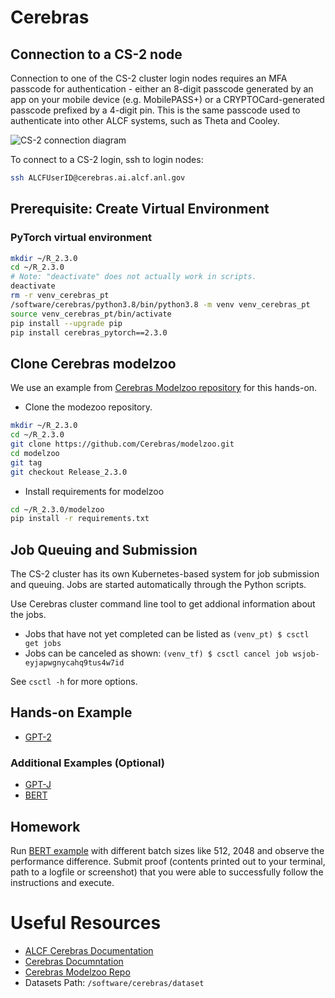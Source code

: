# Cerebras 

## Connection to a CS-2 node

Connection to one of the CS-2 cluster login nodes requires an MFA passcode for authentication - either an 8-digit passcode generated by an app on your mobile device (e.g. MobilePASS+) or a CRYPTOCard-generated passcode prefixed by a 4-digit pin. This is the same passcode used to authenticate into other ALCF systems, such as Theta and Cooley.

![CS-2 connection diagram](./Cerebras_Wafer-Scale_Cluster_login_diagram.png)

To connect to a CS-2 login, ssh to login nodes:
```bash
ssh ALCFUserID@cerebras.ai.alcf.anl.gov
```

## Prerequisite: Create Virtual Environment 

### PyTorch virtual environment

```bash
mkdir ~/R_2.3.0
cd ~/R_2.3.0
# Note: "deactivate" does not actually work in scripts.
deactivate
rm -r venv_cerebras_pt
/software/cerebras/python3.8/bin/python3.8 -m venv venv_cerebras_pt
source venv_cerebras_pt/bin/activate
pip install --upgrade pip
pip install cerebras_pytorch==2.3.0
```

## Clone Cerebras modelzoo

We use an example from [Cerebras Modelzoo repository](https://github.com/Cerebras/modelzoo) for this hands-on. 

* Clone the modezoo repository.<br>
```bash
mkdir ~/R_2.3.0
cd ~/R_2.3.0
git clone https://github.com/Cerebras/modelzoo.git
cd modelzoo
git tag
git checkout Release_2.3.0
```
* Install requirements for modelzoo
```bash
cd ~/R_2.3.0/modelzoo
pip install -r requirements.txt 
```

## Job Queuing and Submission

The CS-2 cluster has its own Kubernetes-based system for job submission and queuing. Jobs are started automatically through the Python scripts. 

Use Cerebras cluster command line tool to get addional information about the jobs.

* Jobs that have not yet completed can be listed as
    `(venv_pt) $ csctl get jobs`
* Jobs can be canceled as shown:
    `(venv_tf) $ csctl cancel job wsjob-eyjapwgnycahq9tus4w7id`

See `csctl -h` for more options.

## Hands-on Example

* [GPT-2](./gpt2.md)

### Additional Examples (Optional)

* [GPT-J](./gptj.md)
* [BERT](./bert-large.md)


## Homework

Run [BERT example](./bert-large.md) with different batch sizes like 512, 2048 and observe the performance difference. Submit proof (contents printed out to your terminal, path to a logfile or screenshot) that you were able to successfully follow the instructions and execute. 

# Useful Resources 

* [ALCF Cerebras Documentation](https://docs.alcf.anl.gov/ai-testbed/cerebras/system-overview/)
* [Cerebras Documntation](https://docs.cerebras.net/en/latest/wsc/index.html)
* [Cerebras Modelzoo Repo](https://github.com/Cerebras/modelzoo/tree/main/modelzoo)
* Datasets Path: `/software/cerebras/dataset`
